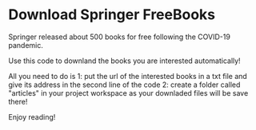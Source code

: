 # Download Springer FreeBooks
Springer released about 500 books for free following the COVID-19 pandemic.

Use this code to downland the books you are interested automatically!


All you need to do is
1: put the url of the interested books in a txt file and give its address in the second line of the code
2:  create a folder called "articles" in your project workspace as your downladed files will be save there!


Enjoy reading!
